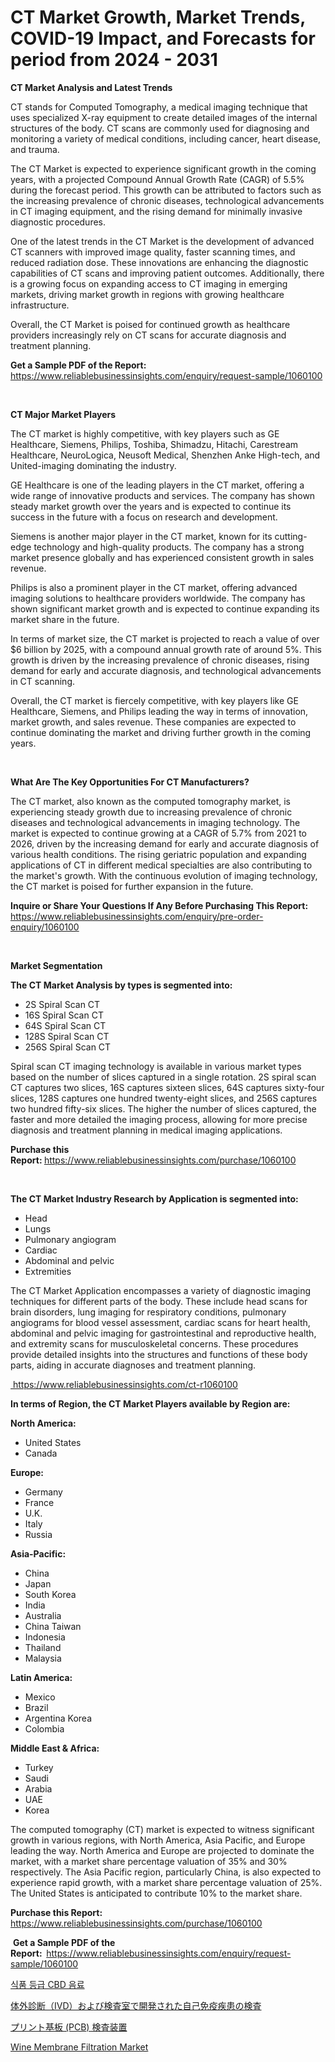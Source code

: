 <p><h1>CT Market Growth, Market Trends, COVID-19 Impact, and Forecasts for period from 2024 - 2031</h1></p><p><strong>CT Market Analysis and Latest Trends</strong></p>
<p><p>CT stands for Computed Tomography, a medical imaging technique that uses specialized X-ray equipment to create detailed images of the internal structures of the body. CT scans are commonly used for diagnosing and monitoring a variety of medical conditions, including cancer, heart disease, and trauma.</p><p>The CT Market is expected to experience significant growth in the coming years, with a projected Compound Annual Growth Rate (CAGR) of 5.5% during the forecast period. This growth can be attributed to factors such as the increasing prevalence of chronic diseases, technological advancements in CT imaging equipment, and the rising demand for minimally invasive diagnostic procedures.</p><p>One of the latest trends in the CT Market is the development of advanced CT scanners with improved image quality, faster scanning times, and reduced radiation dose. These innovations are enhancing the diagnostic capabilities of CT scans and improving patient outcomes. Additionally, there is a growing focus on expanding access to CT imaging in emerging markets, driving market growth in regions with growing healthcare infrastructure.</p><p>Overall, the CT Market is poised for continued growth as healthcare providers increasingly rely on CT scans for accurate diagnosis and treatment planning.</p></p>
<p><strong>Get a Sample PDF of the Report:&nbsp;</strong> <a href="https://www.reliablebusinessinsights.com/enquiry/request-sample/1060100">https://www.reliablebusinessinsights.com/enquiry/request-sample/1060100</a></p>
<p>&nbsp;</p>
<p><strong>CT Major Market Players</strong></p>
<p><p>The CT market is highly competitive, with key players such as GE Healthcare, Siemens, Philips, Toshiba, Shimadzu, Hitachi, Carestream Healthcare, NeuroLogica, Neusoft Medical, Shenzhen Anke High-tech, and United-imaging dominating the industry. </p><p>GE Healthcare is one of the leading players in the CT market, offering a wide range of innovative products and services. The company has shown steady market growth over the years and is expected to continue its success in the future with a focus on research and development.</p><p>Siemens is another major player in the CT market, known for its cutting-edge technology and high-quality products. The company has a strong market presence globally and has experienced consistent growth in sales revenue.</p><p>Philips is also a prominent player in the CT market, offering advanced imaging solutions to healthcare providers worldwide. The company has shown significant market growth and is expected to continue expanding its market share in the future.</p><p>In terms of market size, the CT market is projected to reach a value of over $6 billion by 2025, with a compound annual growth rate of around 5%. This growth is driven by the increasing prevalence of chronic diseases, rising demand for early and accurate diagnosis, and technological advancements in CT scanning.</p><p>Overall, the CT market is fiercely competitive, with key players like GE Healthcare, Siemens, and Philips leading the way in terms of innovation, market growth, and sales revenue. These companies are expected to continue dominating the market and driving further growth in the coming years.</p></p>
<p>&nbsp;</p>
<p><strong>What Are The Key Opportunities For CT Manufacturers?</strong></p>
<p><p>The CT market, also known as the computed tomography market, is experiencing steady growth due to increasing prevalence of chronic diseases and technological advancements in imaging technology. The market is expected to continue growing at a CAGR of 5.7% from 2021 to 2026, driven by the increasing demand for early and accurate diagnosis of various health conditions. The rising geriatric population and expanding applications of CT in different medical specialties are also contributing to the market's growth. With the continuous evolution of imaging technology, the CT market is poised for further expansion in the future.</p></p>
<p><strong>Inquire or Share Your Questions If Any Before Purchasing This Report:</strong> <a href="https://www.reliablebusinessinsights.com/enquiry/pre-order-enquiry/1060100">https://www.reliablebusinessinsights.com/enquiry/pre-order-enquiry/1060100</a></p>
<p>&nbsp;</p>
<p><strong>Market Segmentation</strong></p>
<p><strong>The CT Market Analysis by types is segmented into:</strong></p>
<p><ul><li>2S Spiral Scan CT</li><li>16S Spiral Scan CT</li><li>64S Spiral Scan CT</li><li>128S Spiral Scan CT</li><li>256S Spiral Scan CT</li></ul></p>
<p><p>Spiral scan CT imaging technology is available in various market types based on the number of slices captured in a single rotation. 2S spiral scan CT captures two slices, 16S captures sixteen slices, 64S captures sixty-four slices, 128S captures one hundred twenty-eight slices, and 256S captures two hundred fifty-six slices. The higher the number of slices captured, the faster and more detailed the imaging process, allowing for more precise diagnosis and treatment planning in medical imaging applications.</p></p>
<p><strong>Purchase this Report:&nbsp;</strong><a href="https://www.reliablebusinessinsights.com/purchase/1060100">https://www.reliablebusinessinsights.com/purchase/1060100</a></p>
<p>&nbsp;</p>
<p><strong>The CT Market Industry Research by Application is segmented into:</strong></p>
<p><ul><li>Head</li><li>Lungs</li><li>Pulmonary angiogram</li><li>Cardiac</li><li>Abdominal and pelvic</li><li>Extremities</li></ul></p>
<p><p>The CT Market Application encompasses a variety of diagnostic imaging techniques for different parts of the body. These include head scans for brain disorders, lung imaging for respiratory conditions, pulmonary angiograms for blood vessel assessment, cardiac scans for heart health, abdominal and pelvic imaging for gastrointestinal and reproductive health, and extremity scans for musculoskeletal concerns. These procedures provide detailed insights into the structures and functions of these body parts, aiding in accurate diagnoses and treatment planning.</p></p>
<p><a href="https://www.reliablebusinessinsights.com/ct-r1060100">&nbsp;https://www.reliablebusinessinsights.com/ct-r1060100</a></p>
<p><strong>In terms of Region, the CT Market Players available by Region are:</strong></p>
<p>
    <p> <strong> North America: </strong>
        <ul>
            <li>United States</li>
            <li>Canada</li>
        </ul>
        </p> 
    <p> <strong> Europe: </strong>
        <ul>
            <li>Germany</li>
            <li>France</li>
            <li>U.K.</li>
            <li>Italy</li>
            <li>Russia</li>
        </ul>
        </p> 
    <p> <strong> Asia-Pacific: </strong>
        <ul>
            <li>China</li>
            <li>Japan</li>
            <li>South Korea</li>
            <li>India</li>
            <li>Australia</li>
            <li>China Taiwan</li>
            <li>Indonesia</li>
            <li>Thailand</li>
            <li>Malaysia</li>
        </ul>
        </p> 
    <p> <strong> Latin America: </strong>
        <ul>
            <li>Mexico</li>
            <li>Brazil</li>
            <li>Argentina Korea</li>
            <li>Colombia</li>
        </ul>
        </p> 
    <p> <strong> Middle East & Africa: </strong>
        <ul>
            <li>Turkey</li>
            <li>Saudi</li>
            <li>Arabia</li>
            <li>UAE</li>
            <li>Korea</li>
        </ul>
    </p>
    </p>
<p><p>The computed tomography (CT) market is expected to witness significant growth in various regions, with North America, Asia Pacific, and Europe leading the way. North America and Europe are projected to dominate the market, with a market share percentage valuation of 35% and 30% respectively. The Asia Pacific region, particularly China, is also expected to experience rapid growth, with a market share percentage valuation of 25%. The United States is anticipated to contribute 10% to the market share.</p></p>
<p><strong>Purchase this Report: </strong><a href="https://www.reliablebusinessinsights.com/purchase/1060100">https://www.reliablebusinessinsights.com/purchase/1060100</a></p>
<p>&nbsp;<strong>Get a Sample PDF of the Report:&nbsp;&nbsp;</strong><a href="https://www.reliablebusinessinsights.com/enquiry/request-sample/1060100">https://www.reliablebusinessinsights.com/enquiry/request-sample/1060100</a></p>
<p><strong></strong></p>
<p><p><a href="https://medium.com/@obiemante1922/%EC%8B%9D%ED%92%88-%EB%93%B1%EA%B8%89-cbd-%EC%9D%8C%EB%A3%8C-%EC%8B%9C%EC%9E%A5-%EC%9D%B8%EC%82%AC%EC%9D%B4%ED%8A%B8-%EC%8B%9C%EC%9E%A5-%EB%8F%99%ED%96%A5-%EC%84%B1%EC%9E%A5-2024%EB%85%84%EB%B6%80%ED%84%B0-2031%EB%85%84%EA%B9%8C%EC%A7%80-%EC%98%88%EC%83%81%EB%90%9C-%ED%95%A8%EC%B6%95-035c8aecf4c3">식품 등급 CBD 음료</a></p><p><a href="https://github.com/one-cool-chick/Market-Research-Report-List-1/blob/main/651451891776.md">体外診断（IVD）および検査室で開発された自己免疫疾患の検査</a></p><p><a href="https://medium.com/@addyserr7687/%E5%8D%B0%E5%88%B7%E9%85%8D%E7%B7%9A%E5%9F%BA%E6%9D%BF-pcb-%E6%A4%9C%E6%9F%BB%E6%A9%9F%E5%99%A8%E5%B8%82%E5%A0%B4%E3%81%AE%E5%88%86%E6%9E%90-%E3%82%B0%E3%83%AD%E3%83%BC%E3%83%90%E3%83%AB%E6%A5%AD%E7%95%8C%E3%81%AE%E5%B1%95%E6%9C%9B%E3%81%A8%E4%BA%88%E6%B8%AC-2024%E5%B9%B4%E3%81%8B%E3%82%892031%E5%B9%B4-4784dd31a13d">プリント基板 (PCB) 検査装置</a></p><p><a href="https://github.com/sofayahoo2023/Market-Research-Report-List-4/blob/main/wine-membrane-filtration-market.md">Wine Membrane Filtration Market</a></p></p>